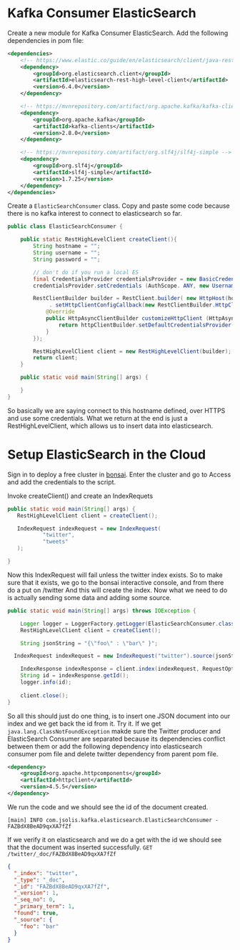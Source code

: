 # Kafka Consumer ElasticSearch

Create a new module for Kafka Consumer ElasticSearch. Add the following dependencies in pom file:

```xml
<dependencies>
    <!-- https://www.elastic.co/guide/en/elasticsearch/client/java-rest/current/java-rest-high-getting-started-maven.html -->
    <dependency>
        <groupId>org.elasticsearch.client</groupId>
        <artifactId>elasticsearch-rest-high-level-client</artifactId>
        <version>6.4.0</version>
    </dependency>

    <!-- https://mvnrepository.com/artifact/org.apache.kafka/kafka-clients -->
    <dependency>
        <groupId>org.apache.kafka</groupId>
        <artifactId>kafka-clients</artifactId>
        <version>2.8.0</version>
    </dependency>

    <!-- https://mvnrepository.com/artifact/org.slf4j/slf4j-simple -->
    <dependency>
        <groupId>org.slf4j</groupId>
        <artifactId>slf4j-simple</artifactId>
        <version>1.7.25</version>
    </dependency>
</dependencies>
```

Create a `ElasticSearchConsumer` class. Copy and paste some code because there is no kafka interest to connect to elasticsearch so far.
```java
public class ElasticSearchConsumer {

    public static RestHighLevelClient createClient(){
        String hostname = "";
        String username = "";
        String password = "";

        // don't do if you run a local ES
        final CredentialsProvider credentialsProvider = new BasicCredentialsProvider();
        credentialsProvider.setCredentials (AuthScope. ANY, new UsernamePasswordCredentials(username, password));

        RestClientBuilder builder = RestClient.builder( new HttpHost(hostname, 443, "https"))
             . setHttpClientConfigCallback(new RestClientBuilder.HttpClientConfigCallback() {
            @Override
            public HttpAsyncClientBuilder customizeHttpClient (HttpAsyncClientBuilder httpClientBuilder) {
                return httpClientBuilder.setDefaultCredentialsProvider(credentialsProvider);
            }
        });

        RestHighLevelClient client = new RestHighLevelClient(builder);
        return client;
    }

    public static void main(String[] args) {

    }
}
```
So basically we are saying connect to this hostname defined, over HTTPS and use some credentials. What we return at the end is just a RestHighLevelClient, which allows us to insert data into elasticsearch.

# Setup ElasticSearch in the Cloud
 Sign in to deploy a free cluster in [bonsai](https://app.bonsai.io/signup#free). Enter the cluster and go to Access and add the credentials to the script. 

 Invoke createClient() and create an IndexRequets

 ```java
public static void main(String[] args) {
    RestHighLevelClient client = createClient();

    IndexRequest indexRequest = new IndexRequest(
            "twitter",
            "tweets"
    );

}
 ```

Now this IndexRequest will fail unless the twitter index exists. So to make sure that it exists, we go to the bonsai interactive console, and from there  do a put on /twitter And this will create the index. Now what we need to do is actually sending some data and adding some source.

```java
public static void main(String[] args) throws IOException {

    Logger logger = LoggerFactory.getLogger(ElasticSearchConsumer.class.getName());
    RestHighLevelClient client = createClient();

    String jsonString = "{\"foo\" : \"bar\" }";

  IndexRequest indexRequest = new IndexRequest("twitter").source(jsonString, XContentType.JSON);

    IndexResponse indexResponse = client.index(indexRequest, RequestOptions.DEFAULT);
    String id = indexResponse.getId();
    logger.info(id);
    
    client.close();
}
```
So all this should just do one thing, is to insert one JSON document into our index and we get back the id from it. Try it. If we get `java.lang.ClassNotFoundException` makde sure the Twitter producer and ElasticSearch Consumer are separated because its dependencies conflict between them or add the following dependency into elasticsearch consumer pom file and delete twitter dependency from parent pom file.
```xml
<dependency>
    <groupId>org.apache.httpcomponents</groupId>
    <artifactId>httpclient</artifactId>
    <version>4.5.5</version>
</dependency>
```
We run the code and we should see the id of the document created.

```
[main] INFO com.jsolis.kafka.elasticsearch.ElasticSearchConsumer - FAZBdX8BeAD9qxXA7fZf
```
If we verify it on elasticsearch and we do a get with the id we should see that the document was inserted successfully.
`GET /twitter/_doc/FAZBdX8BeAD9qxXA7fZf`
```json
{
  "_index": "twitter",
  "_type": "_doc",
  "_id": "FAZBdX8BeAD9qxXA7fZf",
  "_version": 1,
  "_seq_no": 0,
  "_primary_term": 1,
  "found": true,
  "_source": {
    "foo": "bar"
  }
}
```
